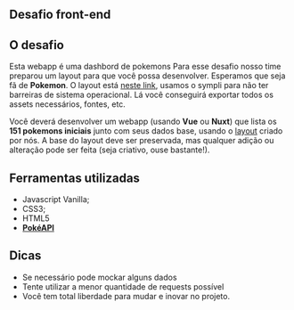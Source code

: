 ## Desafio front-end




## O desafio

Esta webapp é uma dashbord de pokemons
Para esse desafio nosso time preparou um layout para que você possa desenvolver.
Esperamos que seja fã de **Pokemon**. O layout está
[neste link](https://app.sympli.io/p/4daa49f6741fe488ba4516cfce490c2f73322b3226),
usamos o sympli para não ter barreiras de sistema operacional. Lá você conseguirá
exportar todos os assets necessários, fontes, etc.

Você deverá desenvolver um webapp (usando **Vue** ou **Nuxt**) que lista os
**151 pokemons iniciais** junto com seus dados base, usando o
[layout](https://www.figma.com/file/916sxwwZXNp9sk3VMEaEbb/Desafio-Frontend?node-id=0%3A1)
criado por nós. A base do layout deve ser preservada, mas qualquer adição ou
alteração pode ser feita (seja criativo, ouse bastante!).

## Ferramentas utilizadas

- Javascript Vanilla;
- CSS3;
- HTML5
- **[PokéAPI](https://pokeapi.co/)** 

## Dicas

- Se necessário pode mockar alguns dados
- Tente utilizar a menor quantidade de requests possível
- Você tem total liberdade para mudar e inovar no projeto.

